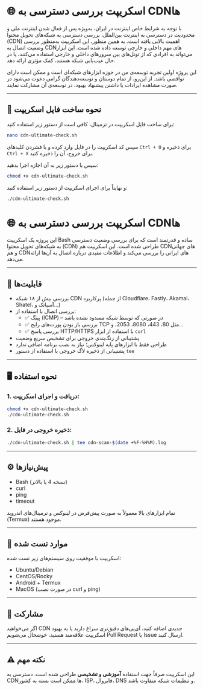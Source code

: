 # 🌐 اسکریپت بررسی دسترسی به CDNها

با توجه به شرایط خاص اینترنت در ایران، به‌ویژه پس از فعال شدن اینترنت ملی و محدودیت در دسترسی به اینترنت بین‌الملل، بررسی دسترسی به شبکه‌های تحویل محتوا (CDN) اهمیت بالایی یافته است. به همین منظور، این اسکریپت به‌منظور بررسی وضعیت اتصال به CDNهای مهم داخلی و خارجی توسعه داده شده است. این ابزار می‌تواند به افرادی که از تونل‌های بین سرورهای داخلی و خارجی استفاده می‌کنند، یا در حال عیب‌یابی شبکه هستند، کمک مؤثری ارائه دهد.

این پروژه اولین تجربه‌ توسعه‌ی من در حوزه ابزارهای شبکه‌ای است و ممکن است دارای نواقصی باشد. از این‌رو، از تمام دوستان و توسعه‌دهندگان گرامی دعوت می‌شود در صورت مشاهده ایرادات یا داشتن پیشنهاد بهبود، در توسعه‌ی آن مشارکت نمایند.

---

## 📝 نحوه ساخت فایل اسکریپت

برای ساخت فایل اسکریپت در ترمینال، کافی است از دستور زیر استفاده کنید:

```bash
nano cdn-ultimate-check.sh
```

سپس کد اسکریپت را در فایل وارد کرده و با فشردن کلیدهای `Ctrl + O` برای ذخیره و `Ctrl + X` برای خروج، آن را ذخیره کنید.

سپس با دستور زیر به آن اجازه اجرا بدهید:

```bash
chmod +x cdn-ultimate-check.sh
```

و نهایتاً برای اجرای اسکریپت از دستور زیر استفاده کنید:

```bash
./cdn-ultimate-check.sh
```

# 🌐 اسکریپت بررسی دسترسی به CDNها

این پروژه یک اسکریپت Bash ساده و قدرتمند است که برای بررسی وضعیت دسترسی به شبکه‌های تحویل محتوا (CDN) طراحی شده است. این اسکریپت هم CDNهای جهانی و هم CDNهای ایرانی را بررسی می‌کند و اطلاعات مفیدی درباره اتصال به آن‌ها ارائه می‌دهد.

---

## 🧰 قابلیت‌ها

- بررسی بیش از ۱۸ شبکه CDN پرکاربرد (از جمله Cloudflare، Fastly، Akamai، Shatel، آسیاتک و...)
- بررسی اتصال با استفاده از:
  - ✅ پینگ (ICMP) – در صورتی که توسط شبکه مسدود نشده باشد
  - ✅ بررسی باز بودن پورت‌های رایج TCP مثل 80، 443، 8080، 2053، و...
  - ✅ بررسی پاسخ HTTP/HTTPS با استفاده از ابزار `curl`
- پشتیبانی از رنگ‌بندی خروجی برای تشخیص سریع وضعیت
- طراحی فقط با ابزارهای پایه لینوکس؛ نیاز به نصب برنامه اضافی ندارد
- پشتیبانی از ذخیره لاگ خروجی با استفاده از دستور `tee`

---

## 🖥️ نحوه استفاده

### 1. دریافت و اجرای اسکریپت:

```bash
chmod +x cdn-ultimate-check.sh
./cdn-ultimate-check.sh
```

### 2. ذخیره خروجی در فایل:

```bash
./cdn-ultimate-check.sh | tee cdn-scan-$(date +%F-%H%M).log
```

---

## ⚙️ پیش‌نیازها

- Bash (نسخه 4 یا بالاتر)
- curl
- ping
- timeout

تمام ابزارهای بالا معمولاً به صورت پیش‌فرض در لینوکس و ترمینال‌های اندروید (Termux) موجود هستند.

---

## 🧪 موارد تست شده

اسکریپت با موفقیت روی سیستم‌های زیر تست شده:
- Ubuntu/Debian
- CentOS/Rocky
- Android + Termux
- MacOS (در صورت نصب curl و ping)

---

## 🙌 مشارکت

اگر می‌خواهید CDN جدیدی اضافه کنید، آی‌پی‌های دقیق‌تری سراغ دارید یا به بهبود اسکریپت علاقه‌مند هستید، خوشحال می‌شویم Pull Request یا Issue ارسال کنید.

---

## ⚠️ نکته مهم

این اسکریپت صرفاً جهت استفاده **آموزشی و تشخیصی** طراحی شده است. دسترسی به CDNها ممکن است بسته به کشور، ISP، فایروال، DNS و تنظیمات شبکه متفاوت باشد.
